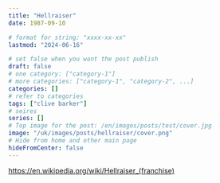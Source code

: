 ```yaml
---
title: "Hellraiser"
date: 1987-09-10

# format for string: "xxxx-xx-xx"
lastmod: "2024-06-16"

# set false when you want the post publish
draft: false
# one category: ["category-1"]
# more categories: ["category-1", "category-2", ...]
categories: []
# refer to categories
tags: ["clive barker"]
# seires
series: []
# Top image for the post: /en/images/posts/test/cover.jpg
image: "/uk/images/posts/hellraiser/cover.png"
# Hide from home and other main page
hideFromCenter: false
---
```

https://en.wikipedia.org/wiki/Hellraiser_(franchise)
<!--more-->